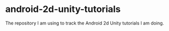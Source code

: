 # android-2d-unity-tutorials
The repository I am using to track the Android 2d Unity tutorials I am doing.
